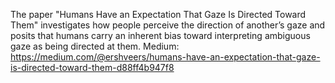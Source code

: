 The paper "Humans Have an Expectation That Gaze Is Directed Toward Them" investigates how people perceive the direction of another’s gaze and posits that humans carry an inherent bias toward interpreting ambiguous gaze as being directed at them.
Medium: https://medium.com/@ershveers/humans-have-an-expectation-that-gaze-is-directed-toward-them-d88ff4b947f8
